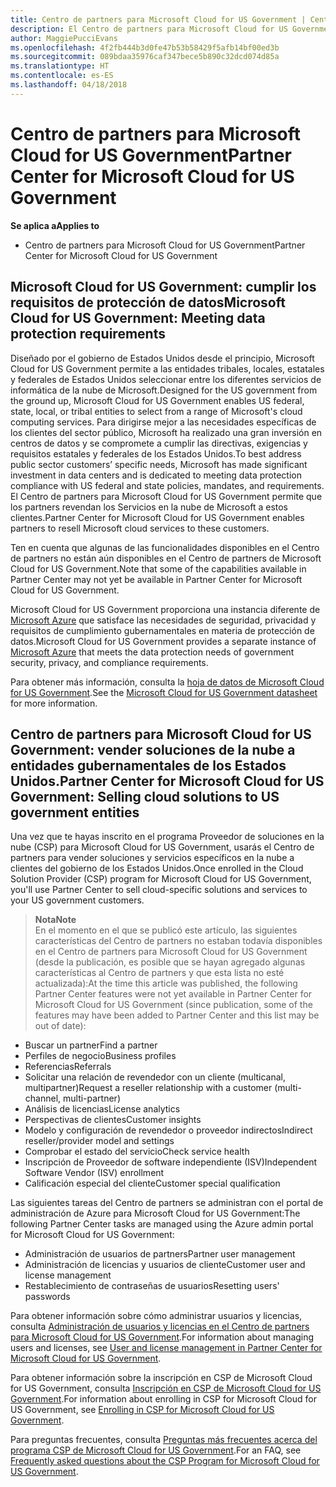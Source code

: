 ```yaml
---
title: Centro de partners para Microsoft Cloud for US Government | Centro de partners para Microsoft Cloud for US Government
description: El Centro de partners para Microsoft Cloud for US Government es el portal empresarial para los partners de Microsoft que quieren ofrecer soluciones en la nube de Microsoft a clientes que trabajan con los organismos gubernamentales en los Estados Unidos.
author: MaggiePucciEvans
ms.openlocfilehash: 4f2fb444b3d0fe47b53b58429f5afb14bf00ed3b
ms.sourcegitcommit: 089bdaa35976caf347bece5b890c32dcd074d85a
ms.translationtype: HT
ms.contentlocale: es-ES
ms.lasthandoff: 04/18/2018
---
```

# <a name="partner-center-for-microsoft-cloud-for-us-government"></a><span data-ttu-id="5c6d9-103">Centro de partners para Microsoft Cloud for US Government</span><span class="sxs-lookup"><span data-stu-id="5c6d9-103">Partner Center for Microsoft Cloud for US Government</span></span>

**<span data-ttu-id="5c6d9-104">Se aplica a</span><span class="sxs-lookup"><span data-stu-id="5c6d9-104">Applies to</span></span>**

-  <span data-ttu-id="5c6d9-105">Centro de partners para Microsoft Cloud for US Government</span><span class="sxs-lookup"><span data-stu-id="5c6d9-105">Partner Center for Microsoft Cloud for US Government</span></span>

## <a name="microsoft-cloud-for-us-government-meeting-data-protection-requirements"></a><span data-ttu-id="5c6d9-106">Microsoft Cloud for US Government: cumplir los requisitos de protección de datos</span><span class="sxs-lookup"><span data-stu-id="5c6d9-106">Microsoft Cloud for US Government: Meeting data protection requirements</span></span> 

<span data-ttu-id="5c6d9-107">Diseñado por el gobierno de Estados Unidos desde el principio, Microsoft Cloud for US Government permite a las entidades tribales, locales, estatales y federales de Estados Unidos seleccionar entre los diferentes servicios de informática de la nube de Microsoft.</span><span class="sxs-lookup"><span data-stu-id="5c6d9-107">Designed for the US government from the ground up, Microsoft Cloud for US Government enables US federal, state, local, or tribal entities to select from a range of Microsoft's cloud computing services.</span></span> <span data-ttu-id="5c6d9-108">Para dirigirse mejor a las necesidades específicas de los clientes del sector público, Microsoft ha realizado una gran inversión en centros de datos y se compromete a cumplir las directivas, exigencias y requisitos estatales y federales de los Estados Unidos.</span><span class="sxs-lookup"><span data-stu-id="5c6d9-108">To best address public sector customers’ specific needs, Microsoft has made significant investment in data centers and is dedicated to meeting data protection compliance with US federal and state policies, mandates, and requirements.</span></span> <span data-ttu-id="5c6d9-109">El Centro de partners para Microsoft Cloud for US Government permite que los partners revendan los Servicios en la nube de Microsoft a estos clientes.</span><span class="sxs-lookup"><span data-stu-id="5c6d9-109">Partner Center for Microsoft Cloud for US Government enables partners to resell Microsoft cloud services to these customers.</span></span>

<span data-ttu-id="5c6d9-110">Ten en cuenta que algunas de las funcionalidades disponibles en el Centro de partners no están aún disponibles en el Centro de partners de Microsoft Cloud for US Government.</span><span class="sxs-lookup"><span data-stu-id="5c6d9-110">Note that some of the capabilities available in Partner Center may not yet be available in Partner Center for Microsoft Cloud for US Government.</span></span>

<span data-ttu-id="5c6d9-111">Microsoft Cloud for US Government proporciona una instancia diferente de [Microsoft Azure](https://azure.microsoft.com/en-us/overview/clouds/government/) que satisface las necesidades de seguridad, privacidad y requisitos de cumplimiento gubernamentales en materia de protección de datos.</span><span class="sxs-lookup"><span data-stu-id="5c6d9-111">Microsoft Cloud for US Government provides a separate instance of [Microsoft Azure](https://azure.microsoft.com/en-us/overview/clouds/government/) that meets the data protection needs of government security, privacy, and compliance requirements.</span></span> 

<span data-ttu-id="5c6d9-112">Para obtener más información, consulta la [hoja de datos de Microsoft Cloud for US Government](http://download.microsoft.com/download/C/9/C/C9CA3002-DFC4-4ADA-841F-DF42AEC042FB/Microsoft_Azure_Government_Datasheet_EN_US.PDF).</span><span class="sxs-lookup"><span data-stu-id="5c6d9-112">See the [Microsoft Cloud for US Government datasheet](http://download.microsoft.com/download/C/9/C/C9CA3002-DFC4-4ADA-841F-DF42AEC042FB/Microsoft_Azure_Government_Datasheet_EN_US.PDF) for more information.</span></span>

## <a name="partner-center-for-microsoft-cloud-for-us-government-selling-cloud-solutions-to-us-government-entities"></a><span data-ttu-id="5c6d9-113">Centro de partners para Microsoft Cloud for US Government: vender soluciones de la nube a entidades gubernamentales de los Estados Unidos.</span><span class="sxs-lookup"><span data-stu-id="5c6d9-113">Partner Center for Microsoft Cloud for US Government: Selling cloud solutions to US government entities</span></span>

<span data-ttu-id="5c6d9-114">Una vez que te hayas inscrito en el programa Proveedor de soluciones en la nube (CSP) para Microsoft Cloud for US Government, usarás el Centro de partners para vender soluciones y servicios específicos en la nube a clientes del gobierno de los Estados Unidos.</span><span class="sxs-lookup"><span data-stu-id="5c6d9-114">Once enrolled in the Cloud Solution Provider (CSP) program for Microsoft Cloud for US Government, you'll use Partner Center to sell cloud-specific solutions and services to your US government customers.</span></span> 

>**<span data-ttu-id="5c6d9-115">Nota</span><span class="sxs-lookup"><span data-stu-id="5c6d9-115">Note</span></span>**<br>
<span data-ttu-id="5c6d9-116">En el momento en el que se publicó este artículo, las siguientes características del Centro de partners no estaban todavía disponibles en el Centro de partners para Microsoft Cloud for US Government (desde la publicación, es posible que se hayan agregado algunas características al Centro de partners y que esta lista no esté actualizada):</span><span class="sxs-lookup"><span data-stu-id="5c6d9-116">At the time this article was published, the following Partner Center features were not yet available in Partner Center for Microsoft Cloud for US Government (since publication, some of the features may have been added to Partner Center and this list may be out of date):</span></span>

- <span data-ttu-id="5c6d9-117">Buscar un partner</span><span class="sxs-lookup"><span data-stu-id="5c6d9-117">Find a partner</span></span>
- <span data-ttu-id="5c6d9-118">Perfiles de negocio</span><span class="sxs-lookup"><span data-stu-id="5c6d9-118">Business profiles</span></span>
- <span data-ttu-id="5c6d9-119">Referencias</span><span class="sxs-lookup"><span data-stu-id="5c6d9-119">Referrals</span></span>
- <span data-ttu-id="5c6d9-120">Solicitar una relación de revendedor con un cliente (multicanal, multipartner)</span><span class="sxs-lookup"><span data-stu-id="5c6d9-120">Request a reseller relationship with a customer (multi-channel, multi-partner)</span></span>
- <span data-ttu-id="5c6d9-121">Análisis de licencias</span><span class="sxs-lookup"><span data-stu-id="5c6d9-121">License analytics</span></span>
- <span data-ttu-id="5c6d9-122">Perspectivas de clientes</span><span class="sxs-lookup"><span data-stu-id="5c6d9-122">Customer insights</span></span>
- <span data-ttu-id="5c6d9-123">Modelo y configuración de revendedor o proveedor indirectos</span><span class="sxs-lookup"><span data-stu-id="5c6d9-123">Indirect reseller/provider model and settings</span></span>
- <span data-ttu-id="5c6d9-124">Comprobar el estado del servicio</span><span class="sxs-lookup"><span data-stu-id="5c6d9-124">Check service health</span></span>
- <span data-ttu-id="5c6d9-125">Inscripción de Proveedor de software independiente (ISV)</span><span class="sxs-lookup"><span data-stu-id="5c6d9-125">Independent Software Vendor (ISV) enrollment</span></span>
- <span data-ttu-id="5c6d9-126">Calificación especial del cliente</span><span class="sxs-lookup"><span data-stu-id="5c6d9-126">Customer special qualification</span></span>

<span data-ttu-id="5c6d9-127">Las siguientes tareas del Centro de partners se administran con el portal de administración de Azure para Microsoft Cloud for US Government:</span><span class="sxs-lookup"><span data-stu-id="5c6d9-127">The following Partner Center tasks are managed using the Azure admin portal for Microsoft Cloud for US Government:</span></span> 

-   <span data-ttu-id="5c6d9-128">Administración de usuarios de partners</span><span class="sxs-lookup"><span data-stu-id="5c6d9-128">Partner user management</span></span>
-   <span data-ttu-id="5c6d9-129">Administración de licencias y usuarios de cliente</span><span class="sxs-lookup"><span data-stu-id="5c6d9-129">Customer user and license management</span></span>
-   <span data-ttu-id="5c6d9-130">Restablecimiento de contraseñas de usuarios</span><span class="sxs-lookup"><span data-stu-id="5c6d9-130">Resetting users' passwords</span></span>

<span data-ttu-id="5c6d9-131">Para obtener información sobre cómo administrar usuarios y licencias, consulta [Administración de usuarios y licencias en el Centro de partners para Microsoft Cloud for US Government](user-management-in-partner-center-for-microsoft-us-govt-cloud.md).</span><span class="sxs-lookup"><span data-stu-id="5c6d9-131">For information about managing users and licenses, see [User and license management in Partner Center for Microsoft Cloud for US Government](user-management-in-partner-center-for-microsoft-us-govt-cloud.md).</span></span>

<span data-ttu-id="5c6d9-132">Para obtener información sobre la inscripción en CSP de Microsoft Cloud for US Government, consulta [Inscripción en CSP de Microsoft Cloud for US Government](enroll-in-csp-for-microsoft-us-govt-cloud.md).</span><span class="sxs-lookup"><span data-stu-id="5c6d9-132">For information about enrolling in CSP for Microsoft Cloud for US Government, see [Enrolling in CSP for Microsoft Cloud for US Government](enroll-in-csp-for-microsoft-us-govt-cloud.md).</span></span>

<span data-ttu-id="5c6d9-133">Para preguntas frecuentes, consulta [Preguntas más frecuentes acerca del programa CSP de Microsoft Cloud for US Government](faq-for-us-govt-cloud.md).</span><span class="sxs-lookup"><span data-stu-id="5c6d9-133">For an FAQ, see [Frequently asked questions about the CSP Program for Microsoft Cloud for US Government](faq-for-us-govt-cloud.md).</span></span>